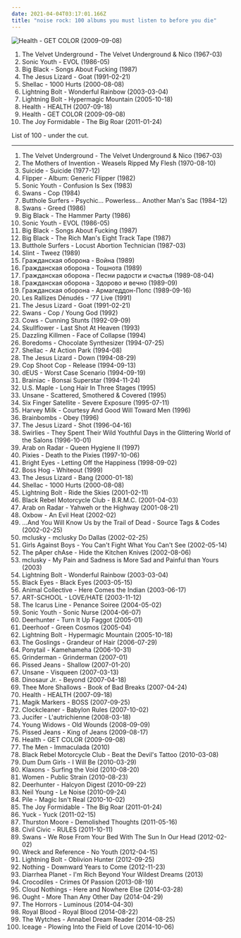 ```yaml
---
date: 2021-04-04T03:17:01.166Z
title: "noise rock: 100 albums you must listen to before you die"
---
```

![Health - GET COLOR (2009-09-08)](http://coverartarchive.org/release/7255d1b7-2707-3a9a-a58f-fa0dc1bb7c5a/11171174905-500.jpg "Health - GET COLOR (2009-09-08)")
<ol class="albums">
<li data-cover="http://coverartarchive.org/release/e2820d3f-bf0f-440f-b327-0a9c32e280d8/11733996765-500.jpg" data-tags="60s, rock, classic rock" role="button">The Velvet Underground - The Velvet Underground & Nico (1967-03)</li>
<li data-cover="http://coverartarchive.org/release/4f3da9b5-2333-4ebd-97df-a1bcd32166be/9737664235-500.jpg" data-tags="noise rock" role="button">Sonic Youth - EVOL (1986-05)</li>
<li data-cover="http://coverartarchive.org/release/843d0653-f15d-3d62-befc-ccc951e0db48/5857978636-500.jpg" data-tags="noise rock" role="button">Big Black - Songs About Fucking (1987)</li>
<li data-cover="http://coverartarchive.org/release/39768213-ed10-4cdb-a516-d8194f3ac3aa/22607601704-500.jpg" data-tags="noise rock, post-hardcore" role="button">The Jesus Lizard - Goat (1991-02-21)</li>
<li data-cover="http://coverartarchive.org/release/76a1b5df-8af7-4c78-8c44-f15ce08c2eb1/3348973628-500.jpg" data-tags="noise rock" role="button">Shellac - 1000 Hurts (2000-08-08)</li>
<li data-cover="http://coverartarchive.org/release/f626b8d5-67a6-4bc7-82cd-4a0c24c8ed5d/11799177283-500.jpg" data-tags="noise rock" role="button">Lightning Bolt - Wonderful Rainbow (2003-03-04)</li>
<li data-cover="http://coverartarchive.org/release/caee1003-ccd8-40bf-b682-d79f0054b36a/11799281268-500.jpg" data-tags="noise rock, noise" role="button">Lightning Bolt - Hypermagic Mountain (2005-10-18)</li>
<li data-cover="http://coverartarchive.org/release/98361027-19b7-4152-a77d-53c9e60bac27/11162838722-500.jpg" data-tags="noise rock" role="button">Health - HEALTH (2007-09-18)</li>
<li data-cover="http://coverartarchive.org/release/7255d1b7-2707-3a9a-a58f-fa0dc1bb7c5a/11171174905-500.jpg" data-tags="noise rock" role="button">Health - GET COLOR (2009-09-08)</li>
<li data-cover="http://coverartarchive.org/release/300135a3-b971-4943-8d5e-6fb40c2d0253/4812805415-500.jpg" data-tags="indie rock, noise pop, alternative pop" role="button">The Joy Formidable - The Big Roar (2011-01-24)</li>
</ol>
List of 100 - under the cut.
<!-- more -->

_________________

<ol class="albums">
<li data-cover="http://coverartarchive.org/release/e2820d3f-bf0f-440f-b327-0a9c32e280d8/11733996765-500.jpg" data-tags="60s, rock, classic rock" role="button">
The Velvet Underground - The Velvet Underground & Nico (1967-03)
</li>
<li data-cover="https://via.placeholder.com/450" data-tags="70s, noise rock, experimental rock, blues, psychedelic, avant-garde, free jazz, jazz-fusion, brilliant album cover" role="button">
The Mothers of Invention - Weasels Ripped My Flesh (1970-08-10)
</li>
<li data-cover="http://coverartarchive.org/release/b1eb1417-9ba7-4579-8767-f97576021c37/14840216501-500.jpg" data-tags="experimental, electronic, electropunk" role="button">
Suicide - Suicide (1977-12)
</li>
<li data-cover="http://coverartarchive.org/release/16b03029-5dd8-48a7-9a84-a0191553efea/20818422708-500.jpg" data-tags="punk, noise rock, post-punk, hardcore punk" role="button">
Flipper - Album: Generic Flipper (1982)
</li>
<li data-cover="http://coverartarchive.org/release/da11e4d0-97a2-3365-b510-3a3f05dbd34d/28361039757-500.jpg" data-tags="noise rock, no wave" role="button">
Sonic Youth - Confusion Is Sex (1983)
</li>
<li data-cover="http://coverartarchive.org/release/1af7f2cc-2c27-407f-b0a4-28de2ba0512b/27701035373-500.jpg" data-tags="noise rock" role="button">
Swans - Cop (1984)
</li>
<li data-cover="http://coverartarchive.org/release/c1f3af1d-958a-4772-92c1-930b53a5bccc/28394379597-500.jpg" data-tags="rock, noise rock, psychedelic, drugs, insanity" role="button">
Butthole Surfers - Psychic... Powerless... Another Man's Sac (1984-12)
</li>
<li data-cover="http://coverartarchive.org/release/b91cc8b0-f94d-376f-8cd5-6160095fb392/26370485476-500.jpg" data-tags="noise rock, industrial" role="button">
Swans - Greed (1986)
</li>
<li data-cover="http://coverartarchive.org/release/aa9c6b27-1843-4344-9300-2599faa4d88b/12755870950-500.jpg" data-tags="noise rock, noise, noise-rock" role="button">
Big Black - The Hammer Party (1986)
</li>
<li data-cover="http://coverartarchive.org/release/4f3da9b5-2333-4ebd-97df-a1bcd32166be/9737664235-500.jpg" data-tags="noise rock" role="button">
Sonic Youth - EVOL (1986-05)
</li>
<li data-cover="http://coverartarchive.org/release/843d0653-f15d-3d62-befc-ccc951e0db48/5857978636-500.jpg" data-tags="noise rock" role="button">
Big Black - Songs About Fucking (1987)
</li>
<li data-cover="https://via.placeholder.com/450" data-tags="noise rock" role="button">
Big Black - The Rich Man's Eight Track Tape (1987)
</li>
<li data-cover="http://coverartarchive.org/release/cba37f1a-2c70-3e76-bdc4-ed56e4de184f/9518530430-500.jpg" data-tags="noise rock" role="button">
Butthole Surfers - Locust Abortion Technician (1987-03)
</li>
<li data-cover="http://coverartarchive.org/release/0774c7c4-c2ca-4d77-92a2-176456ef7475/27985403238-500.jpg" data-tags="noise rock" role="button">
Slint - Tweez (1989)
</li>
<li data-cover="https://img.discogs.com/oTZ6W2XPiMzR-4h3mxZS44uF8cw=/fit-in/600x536/filters:strip_icc():format(jpeg):mode_rgb():quality(90)/discogs-images/R-1818612-1245425086.jpeg.jpg" data-tags="punk, noise rock, punk rock, hardcore punk, siberian punk" role="button">
Гражданская оборона - Война (1989)
</li>
<li data-cover="http://coverartarchive.org/release/96b52d2e-971c-47f5-836c-ade9a30d0756/24918387989-500.jpg" data-tags="punk, noise rock, post-punk, garage punk" role="button">
Гражданская оборона - Тошнота (1989)
</li>
<li data-cover="http://coverartarchive.org/release/5455428f-d8ac-46ee-b9d1-fedbec85f75e/4111826552-500.jpg" data-tags="punk, noise rock, crust, post-punk, garage punk, russian rock, cover art" role="button">
Гражданская оборона - Песни радости и счастья (1989-08-04)
</li>
<li data-cover="http://coverartarchive.org/release/661fe0c5-e8e4-47f5-9b51-9558b1e79c8a/14360892612-500.jpg" data-tags="punk, noise rock, post-punk, russian rock" role="button">
Гражданская оборона - Здорово и вечно (1989-09)
</li>
<li data-cover="https://img.discogs.com/K7wjgezOylccyGfCo74kV4Lxl3Y=/fit-in/600x611/filters:strip_icc():format(jpeg):mode_rgb():quality(90)/discogs-images/R-16944600-1610740887-1346.jpeg.jpg" data-tags="noise rock" role="button">
Гражданская оборона - Армагеддон-Попс (1989-09-16)
</li>
<li data-cover="http://coverartarchive.org/release/f9fdc9fe-1126-486c-a150-2938833c0381/20474314390-500.jpg" data-tags="noise rock, psychedelic rock" role="button">
Les Rallizes Dénudés - '77 Live (1991)
</li>
<li data-cover="http://coverartarchive.org/release/39768213-ed10-4cdb-a516-d8194f3ac3aa/22607601704-500.jpg" data-tags="noise rock, post-hardcore" role="button">
The Jesus Lizard - Goat (1991-02-21)
</li>
<li data-cover="https://via.placeholder.com/450" data-tags="noise rock" role="button">
Swans - Cop / Young God (1992)
</li>
<li data-cover="http://coverartarchive.org/release/96ee5e4f-0fc0-423b-b84e-9b57b15b8350/28836082821-500.jpg" data-tags="noise rock" role="button">
Cows - Cunning Stunts (1992-09-09)
</li>
<li data-cover="http://coverartarchive.org/release/939406dc-821f-4d66-99ae-e3ac758d254a/4782794466-500.jpg" data-tags="noise rock" role="button">
Skullflower - Last Shot At Heaven (1993)
</li>
<li data-cover="https://via.placeholder.com/450" data-tags="noise rock" role="button">
Dazzling Killmen - Face of Collapse (1994)
</li>
<li data-cover="https://via.placeholder.com/450" data-tags="experimental, noise rock, experimental rock, japanese, avant-garde" role="button">
Boredoms - Chocolate Synthesizer (1994-07-25)
</li>
<li data-cover="http://coverartarchive.org/release/13cb27a3-a149-4aa3-93e3-47b2cc6e0ab7/26663400234-500.jpg" data-tags="math rock, noise rock, post-hardcore" role="button">
Shellac - At Action Park (1994-08)
</li>
<li data-cover="http://coverartarchive.org/release/46b76193-bf9e-4f57-a142-be73b5b11058/18924479911-500.jpg" data-tags="noise rock" role="button">
The Jesus Lizard - Down (1994-08-29)
</li>
<li data-cover="https://img.discogs.com/p0IQ0fgbfDayy3o0RhPctyZpJzM=/fit-in/297x299/filters:strip_icc():format(jpeg):mode_rgb():quality(90)/discogs-images/R-326143-1095802643.jpg.jpg" data-tags="noise rock" role="button">
Cop Shoot Cop - Release (1994-09-13)
</li>
<li data-cover="http://coverartarchive.org/release/2c253f0c-3f12-342c-ad5c-f18bdffc0d71/18833730028-500.jpg" data-tags="rock, 1994, alternative, 90s, belgian, indie, belgium" role="button">
dEUS - Worst Case Scenario (1994-09-19)
</li>
<li data-cover="https://img.discogs.com/PS35NHtVONyEYKHBro6k3IaG8-8=/fit-in/500x500/filters:strip_icc():format(jpeg):mode_rgb():quality(90)/discogs-images/R-12971049-1545585446-8920.jpeg.jpg" data-tags="electronic, indie, punk, noise rock, lo-fi, post-punk, odd, volatile, playful indie yolala, the creative side, alternative pop/rock, spazcore, pitchfork 90s, real post-hardcore, lo fi gear fun" role="button">
Brainiac - Bonsai Superstar (1994-11-24)
</li>
<li data-cover="http://coverartarchive.org/release/e48fa216-5edf-409f-8f8a-3884eee588d1/25106922201-500.jpg" data-tags="noise rock" role="button">
U.S. Maple - Long Hair In Three Stages (1995)
</li>
<li data-cover="http://coverartarchive.org/release/4ae6fb93-73c6-4a7c-8d72-bbfe7ce414c0/23920724511-500.jpg" data-tags="noise, hardcore, noise rock" role="button">
Unsane - Scattered, Smothered & Covered (1995)
</li>
<li data-cover="http://coverartarchive.org/release/9a68998d-ee0e-4c43-8d1a-1ef3dbad7365/8147477255-500.jpg" data-tags="noise rock" role="button">
Six Finger Satellite - Severe Exposure (1995-07-11)
</li>
<li data-cover="https://img.discogs.com/CbRu4OlLfO4zsZQx8b-g1x2O_jg=/fit-in/300x265/filters:strip_icc():format(jpeg):mode_rgb():quality(90)/discogs-images/R-816167-1163471329.jpeg.jpg" data-tags="emo, noise rock, doom metal, doom, sludge metal, get the fuck away from me now" role="button">
Harvey Milk - Courtesy And Good Will Toward Men (1996)
</li>
<li data-cover="http://coverartarchive.org/release/3074e003-e814-4cee-92df-8a268ed2b413/22105334459-500.jpg" data-tags="noise rock" role="button">
Brainbombs - Obey (1996)
</li>
<li data-cover="https://img.discogs.com/shP5Cad9GgulW9A6Ovg9EdMVVzc=/fit-in/220x220/filters:strip_icc():format(jpeg):mode_rgb():quality(90)/discogs-images/R-5968287-1445604327-5831.jpeg.jpg" data-tags="noise rock" role="button">
The Jesus Lizard - Shot (1996-04-16)
</li>
<li data-cover="https://img.discogs.com/CrVGPOWgVZP1AG_bJuFEqYqETBA=/fit-in/600x595/filters:strip_icc():format(jpeg):mode_rgb():quality(90)/discogs-images/R-743332-1259365192.jpeg.jpg" data-tags="indie rock, noise rock, shoegaze, noise pop" role="button">
Swirlies - They Spent Their Wild Youthful Days in the Glittering World of the Salons (1996-10-01)
</li>
<li data-cover="https://via.placeholder.com/450" data-tags="noise, noise rock" role="button">
Arab on Radar - Queen Hygiene II (1997)
</li>
<li data-cover="http://coverartarchive.org/release/51413ed2-fae9-47f2-9759-b0b98434836c/1156807663-500.jpg" data-tags="alternative rock" role="button">
Pixies - Death to the Pixies (1997-10-06)
</li>
<li data-cover="https://via.placeholder.com/450" data-tags="indie, emo" role="button">
Bright Eyes - Letting Off the Happiness (1998-09-02)
</li>
<li data-cover="http://coverartarchive.org/release/67b59f2d-d020-4a47-b990-226a257f94d8/7083107567-500.jpg" data-tags="noise rock" role="button">
Boss Hog - Whiteout (1999)
</li>
<li data-cover="https://img.discogs.com/0_Un12dWgqSyTg2guNPoOaY5Gqk=/fit-in/600x600/filters:strip_icc():format(jpeg):mode_rgb():quality(90)/discogs-images/R-555950-1131024891.jpeg.jpg" data-tags="noise rock" role="button">
The Jesus Lizard - Bang (2000-01-18)
</li>
<li data-cover="http://coverartarchive.org/release/76a1b5df-8af7-4c78-8c44-f15ce08c2eb1/3348973628-500.jpg" data-tags="noise rock" role="button">
Shellac - 1000 Hurts (2000-08-08)
</li>
<li data-cover="http://coverartarchive.org/release/b4d77f6d-395b-4993-866b-3f8c8300798e/11799097798-500.jpg" data-tags="noise, noise rock" role="button">
Lightning Bolt - Ride the Skies (2001-02-11)
</li>
<li data-cover="http://coverartarchive.org/release/f4427c4c-9971-41a6-9392-efca9ac48555/6985295467-500.jpg" data-tags="rock" role="button">
Black Rebel Motorcycle Club - B.R.M.C. (2001-04-03)
</li>
<li data-cover="http://coverartarchive.org/release/4e643649-0085-4194-8c24-4cf7ca5b2503/19134249394-500.jpg" data-tags="noise rock" role="button">
Arab on Radar - Yahweh or the Highway (2001-08-21)
</li>
<li data-cover="http://coverartarchive.org/release/d7210ab9-a37c-4f9c-a723-3317ff5344d5/17473934192-500.jpg" data-tags="noise rock" role="button">
Oxbow - An Evil Heat (2002-02)
</li>
<li data-cover="http://coverartarchive.org/release/a3c87dab-0cef-3b25-a319-ebaa32629aae/3426108512-500.jpg" data-tags="indie rock" role="button">
...And You Will Know Us by the Trail of Dead - Source Tags & Codes (2002-02-25)
</li>
<li data-cover="http://coverartarchive.org/release/c9b684e7-1820-4f91-a43b-ebf12c580d9f/6624706040-500.jpg" data-tags="noise rock" role="button">
mclusky - mclusky Do Dallas (2002-02-25)
</li>
<li data-cover="http://coverartarchive.org/release/5794eee4-fcbf-36b1-9dac-5635fee97202/27036331263-500.jpg" data-tags="rock, noise rock, heavy bottom end, bandcamp, fuzzy guitar goodness" role="button">
Girls Against Boys - You Can't Fight What You Can't See (2002-05-14)
</li>
<li data-cover="http://coverartarchive.org/release/9dd58303-2cb9-391c-9608-e88b6af9fd3c/28903560499-500.jpg" data-tags="noise rock" role="button">
The pAper chAse - Hide the Kitchen Knives (2002-08-06)
</li>
<li data-cover="http://coverartarchive.org/release/7a46de81-1c3f-4e98-9475-b45da0978716/18844810378-500.jpg" data-tags="alternative, noise rock" role="button">
mclusky - My Pain and Sadness is More Sad and Painful than Yours (2003)
</li>
<li data-cover="http://coverartarchive.org/release/f626b8d5-67a6-4bc7-82cd-4a0c24c8ed5d/11799177283-500.jpg" data-tags="noise rock" role="button">
Lightning Bolt - Wonderful Rainbow (2003-03-04)
</li>
<li data-cover="https://img.discogs.com/lppLvjv4rALkQRGCBvSlerTDPPc=/fit-in/455x455/filters:strip_icc():format(jpeg):mode_rgb():quality(90)/discogs-images/R-719425-1244135921.jpeg.jpg" data-tags="noise, noise rock, dischord, real post-hardcore" role="button">
Black Eyes - Black Eyes (2003-05-15)
</li>
<li data-cover="http://coverartarchive.org/release/0afd8fd7-88b3-3711-ab11-82aa194efccc/26369390980-500.jpg" data-tags="experimental" role="button">
Animal Collective - Here Comes the Indian (2003-06-17)
</li>
<li data-cover="https://img.discogs.com/4z4-wuMGb_2UerUnNf1O8nUyjCs=/fit-in/354x355/filters:strip_icc():format(jpeg):mode_rgb():quality(90)/discogs-images/R-10139722-1492328144-1298.jpeg.jpg" data-tags="trance, noise rock, power pop, shoegaze, dream pop" role="button">
ART-SCHOOL - LOVE/HATE (2003-11-12)
</li>
<li data-cover="http://coverartarchive.org/release/b6d68b94-ae72-4bf5-b557-d6381c60ee14/15520485813-500.jpg" data-tags="noise rock" role="button">
The Icarus Line - Penance Soiree (2004-05-02)
</li>
<li data-cover="http://coverartarchive.org/release/7d60edd1-f1d0-4c29-a2a3-f9ad2d3f2de7/4808033952-500.jpg" data-tags="alternative rock" role="button">
Sonic Youth - Sonic Nurse (2004-06-07)
</li>
<li data-cover="http://coverartarchive.org/release/4f96c9c3-8690-459f-a4d7-aedbafeece47/6796224701-500.jpg" data-tags="noise rock, ambient punk" role="button">
Deerhunter - Turn It Up Faggot (2005-01)
</li>
<li data-cover="https://via.placeholder.com/450" data-tags="experimental, noise rock, indie, indie rock" role="button">
Deerhoof - Green Cosmos (2005-04)
</li>
<li data-cover="http://coverartarchive.org/release/caee1003-ccd8-40bf-b682-d79f0054b36a/11799281268-500.jpg" data-tags="noise rock, noise" role="button">
Lightning Bolt - Hypermagic Mountain (2005-10-18)
</li>
<li data-cover="http://coverartarchive.org/release/3fa13c58-d054-43e3-a944-f58829d1ec35/2051721799-500.jpg" data-tags="noise rock" role="button">
The Goslings - Grandeur of Hair (2006-07-29)
</li>
<li data-cover="https://img.discogs.com/TkOzZNJUsDY3FAD4TUJ6umRGviM=/fit-in/300x300/filters:strip_icc():format(jpeg):mode_rgb():quality(90)/discogs-images/R-2312030-1282221167.jpeg.jpg" data-tags="noise, indie, rock, noise rock, art rock, prda, un, ponycore, creative capitalism, in queue" role="button">
Ponytail - Kamehameha (2006-10-31)
</li>
<li data-cover="http://coverartarchive.org/release/019a0013-8647-3002-acda-05f9b22b1f3d/7567525649-500.jpg" data-tags="garage rock, rock" role="button">
Grinderman - Grinderman (2007-01)
</li>
<li data-cover="http://coverartarchive.org/release/7b39c855-2bd2-40ff-8b48-af4332646454/15831598727-500.jpg" data-tags="noise rock" role="button">
Pissed Jeans - Shallow (2007-01-20)
</li>
<li data-cover="http://coverartarchive.org/release/ab74cddc-ceae-452a-b83b-270702c789ea/9752351574-500.jpg" data-tags="noise rock" role="button">
Unsane - Visqueen (2007-03-13)
</li>
<li data-cover="http://coverartarchive.org/release/67bcfd5d-1fe1-38a4-9804-531be6f800a8/3986174902-500.jpg" data-tags="alternative" role="button">
Dinosaur Jr. - Beyond (2007-04-18)
</li>
<li data-cover="https://img.discogs.com/lYyibZo-UuqYa1lezgasCWzRBrw=/fit-in/600x532/filters:strip_icc():format(jpeg):mode_rgb():quality(90)/discogs-images/R-924474-1367511164-2469.jpeg.jpg" data-tags="alternative rock, indie rock, noise rock, anticon, albums 2007, de:bug album reviews 2007, kick asz, so gail, albums not to be disassembled" role="button">
Thee More Shallows - Book of Bad Breaks (2007-04-24)
</li>
<li data-cover="http://coverartarchive.org/release/98361027-19b7-4152-a77d-53c9e60bac27/11162838722-500.jpg" data-tags="noise rock" role="button">
Health - HEALTH (2007-09-18)
</li>
<li data-cover="https://img.discogs.com/qUlPBQS-P1nGxu4_pB1f6vQ3-8g=/fit-in/280x280/filters:strip_icc():format(jpeg):mode_rgb():quality(90)/discogs-images/R-2220470-1270615727.jpeg.jpg" data-tags="noise rock" role="button">
Magik Markers - BOSS (2007-09-25)
</li>
<li data-cover="https://via.placeholder.com/450" data-tags="noise, noise rock, experimental punk, 100 things for now, big in 2007" role="button">
Clockcleaner - Babylon Rules (2007-10-02)
</li>
<li data-cover="https://via.placeholder.com/450" data-tags="metal, noise rock, sludge" role="button">
Jucifer - L'autrichienne (2008-03-18)
</li>
<li data-cover="http://coverartarchive.org/release/d902bccd-dc5e-4d06-8657-f8cdcf868189/13010976840-500.jpg" data-tags="noise rock" role="button">
Young Widows - Old Wounds (2008-09-09)
</li>
<li data-cover="https://img.discogs.com/dv6HA17-RHixHM-MEctE5CcF-ks=/fit-in/599x599/filters:strip_icc():format(jpeg):mode_rgb():quality(90)/discogs-images/R-1893819-1266079900.jpeg.jpg" data-tags="punk, noise rock" role="button">
Pissed Jeans - King of Jeans (2009-08-17)
</li>
<li data-cover="http://coverartarchive.org/release/7255d1b7-2707-3a9a-a58f-fa0dc1bb7c5a/11171174905-500.jpg" data-tags="noise rock" role="button">
Health - GET COLOR (2009-09-08)
</li>
<li data-cover="https://via.placeholder.com/450" data-tags="noise rock, deranged records, great album artwork" role="button">
The Men - Immaculada (2010)
</li>
<li data-cover="http://coverartarchive.org/release/327a5e7a-02d3-3a6b-bc23-7d607d62bb67/9346943191-500.jpg" data-tags="alternative rock, alternative" role="button">
Black Rebel Motorcycle Club - Beat the Devil's Tattoo (2010-03-08)
</li>
<li data-cover="https://img.discogs.com/LMUnSMR1Ulib07tuoBJCHqTETDI=/fit-in/336x336/filters:strip_icc():format(jpeg):mode_rgb():quality(90)/discogs-images/R-2220537-1270625362.jpeg.jpg" data-tags="lo-fi" role="button">
Dum Dum Girls - I Will Be (2010-03-29)
</li>
<li data-cover="https://img.discogs.com/ETH3FHLuyysOIt3UHKrVsVbluro=/fit-in/200x200/filters:strip_icc():format(jpeg):mode_rgb():quality(90)/discogs-images/R-2461659-1285365333.jpeg.jpg" data-tags="indie rock, nu-rave, alternative rock" role="button">
Klaxons - Surfing the Void (2010-08-20)
</li>
<li data-cover="https://img.discogs.com/O34LJMVekZydSJb7azCZDXQaOsE=/fit-in/480x480/filters:strip_icc():format(jpeg):mode_rgb():quality(90)/discogs-images/R-2438121-1285369163.jpeg.jpg" data-tags="indie rock, post-punk, shoegaze, jagjaguwar" role="button">
Women - Public Strain (2010-08-23)
</li>
<li data-cover="https://img.discogs.com/tUf_katyLSzcD1NIIDFMLYvVYf4=/fit-in/368x368/filters:strip_icc():format(jpeg):mode_rgb():quality(90)/discogs-images/R-2816946-1337370194-6038.jpeg.jpg" data-tags="indie rock, dream pop" role="button">
Deerhunter - Halcyon Digest (2010-09-22)
</li>
<li data-cover="http://coverartarchive.org/release/1152057c-e6e9-4a3e-b4b7-8dcfc281f8af/26937850260-500.jpg" data-tags="folk rock" role="button">
Neil Young - Le Noise (2010-09-24)
</li>
<li data-cover="http://coverartarchive.org/release/0d1ccbc2-3677-4754-be7d-b648e7194726/27352875249-500.jpg" data-tags="indie, rock, punk, noise rock, post-hardcore, boston" role="button">
Pile - Magic Isn't Real (2010-10-02)
</li>
<li data-cover="http://coverartarchive.org/release/300135a3-b971-4943-8d5e-6fb40c2d0253/4812805415-500.jpg" data-tags="indie rock, noise pop, alternative pop" role="button">
The Joy Formidable - The Big Roar (2011-01-24)
</li>
<li data-cover="https://via.placeholder.com/450" data-tags="indie rock, indie" role="button">
Yuck - Yuck (2011-02-15)
</li>
<li data-cover="https://img.discogs.com/tFUUHU1HSp59vZwf1e1hgGAeV1c=/fit-in/600x600/filters:strip_icc():format(jpeg):mode_rgb():quality(90)/discogs-images/R-2888359-1306884250.jpeg.jpg" data-tags="acoustic, indie, post-punk" role="button">
Thurston Moore - Demolished Thoughts (2011-05-16)
</li>
<li data-cover="http://coverartarchive.org/release/1b4c106c-2225-4bf9-9d24-0052683ca46d/16279386968-500.jpg" data-tags="noise, experimental, noise rock, melancholic, dance rock" role="button">
Civil Civic - RULES (2011-10-11)
</li>
<li data-cover="http://coverartarchive.org/release/0ca01c9d-5f30-4d4a-bb44-e89b7ebf6fd2/1940792510-500.jpg" data-tags="noise rock, experimental rock, 10s" role="button">
Swans - We Rose From Your Bed With The Sun In Our Head (2012-02-02)
</li>
<li data-cover="https://img.discogs.com/jBqxjnk6w5F-FbzH5YiUeoQlkcw=/fit-in/380x380/filters:strip_icc():format(jpeg):mode_rgb():quality(90)/discogs-images/R-3551701-1334964247.png.jpg" data-tags="noise rock" role="button">
Wreck and Reference - No Youth (2012-04-15)
</li>
<li data-cover="http://coverartarchive.org/release/e59119e5-b780-4264-8dcb-48e66531973f/8231603346-500.jpg" data-tags="noise, experimental, noise rock, noisecore, 2012 releases" role="button">
Lightning Bolt - Oblivion Hunter (2012-09-25)
</li>
<li data-cover="http://coverartarchive.org/release/c47a1457-9a5f-41f1-afb3-7db7da0b732e/11892596872-500.jpg" data-tags="noise rock, post-rock, shoegaze" role="button">
Nothing - Downward Years to Come (2012-11-23)
</li>
<li data-cover="http://coverartarchive.org/release/2f72a8a5-1f77-4d8e-86bf-487f14774dd7/5091654149-500.jpg" data-tags="rock, punk, alternative, noise rock, garage rock, garage" role="button">
Diarrhea Planet - I'm Rich Beyond Your Wildest Dreams (2013)
</li>
<li data-cover="http://coverartarchive.org/release/28f7cf03-4b68-44cc-b31f-1fd7b3a79524/4966993713-500.jpg" data-tags="indie rock, noise rock, indietronica, shoegaze" role="button">
Crocodiles - Crimes Of Passion (2013-08-19)
</li>
<li data-cover="http://coverartarchive.org/release/4dcaa0f1-5b3e-40ae-b707-346ab0840b50/6341394734-500.jpg" data-tags="indie rock" role="button">
Cloud Nothings - Here and Nowhere Else (2014-03-28)
</li>
<li data-cover="http://coverartarchive.org/release/1f459335-11f6-441e-a07b-4ff102352ac2/6831251404-500.jpg" data-tags="post-punk" role="button">
Ought - More Than Any Other Day (2014-04-29)
</li>
<li data-cover="http://coverartarchive.org/release/21e9d6b9-7297-4e5a-a285-cd2dee7cb118/7367242288-500.jpg" data-tags="neo-psychedelia" role="button">
The Horrors - Luminous (2014-04-30)
</li>
<li data-cover="http://coverartarchive.org/release/30683b1f-e4df-46f7-a170-2de84a5f13bf/8137779784-500.jpg" data-tags="rock" role="button">
Royal Blood - Royal Blood (2014-08-22)
</li>
<li data-cover="http://coverartarchive.org/release/109ed063-39ea-4ae4-8901-13a3b808b758/8326624669-500.jpg" data-tags="noise rock" role="button">
The Wytches - Annabel Dream Reader (2014-08-25)
</li>
<li data-cover="http://coverartarchive.org/release/24f4f7e3-e1b8-4447-9a3d-24e70eb87618/8595509889-500.jpg" data-tags="punk, post-punk" role="button">
Iceage - Plowing Into the Field of Love (2014-10-06)
</li>
</ol>